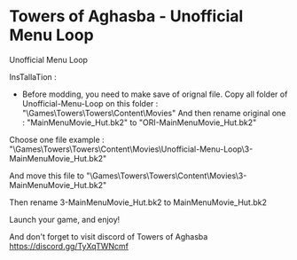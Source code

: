 # Towers of Aghasba - Unofficial Menu Loop

Unofficial Menu Loop

InsTallaTion :

- Before modding, you need to make save of orignal file. 
Copy all folder of Unofficial-Menu-Loop on this folder : "\Games\Towers\Towers\Content\Movies"
And then rename original one : "MainMenuMovie_Hut.bk2" to "ORI-MainMenuMovie_Hut.bk2"

Choose one file
example :  "\Games\Towers\Towers\Content\Movies\Unofficial-Menu-Loop\3-MainMenuMovie_Hut.bk2"

And move this file to "\Games\Towers\Towers\Content\Movies\3-MainMenuMovie_Hut.bk2"

Then rename 3-MainMenuMovie_Hut.bk2 to MainMenuMovie_Hut.bk2

Launch your game, and enjoy!

And don't forget to visit discord of Towers of Aghasba
https://discord.gg/TyXqTWNcmf
